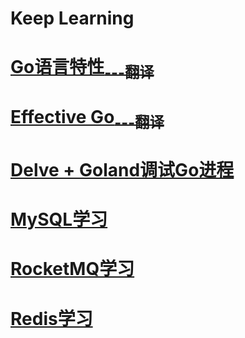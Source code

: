 # Keep Learning

# [Go语言特性<sub>---翻译</sub>](Go-Language-Specification/README.md)

# [Effective Go<sub>---翻译</sub>](Effective-Go/README.md)

# [Delve + Goland调试Go进程](Go-Debug/Delve.md)

# [MySQL学习](MySQL/MySQL.md)

# [RocketMQ学习](RocketMQ/RocketMQ.md)

# [Redis学习](Redis/Redis.md)
